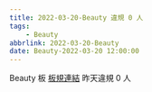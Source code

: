 ```yaml
---
title: 2022-03-20-Beauty 違規 0 人
tags:
    - Beauty
abbrlink: 2022-03-20-Beauty
date: Beauty-2022-03-20 12:00:00
---
```

Beauty 板 [板規連結](https://www.ptt.cc/bbs/Beauty/M.1630069980.A.84B.html)
昨天違規 0 人
